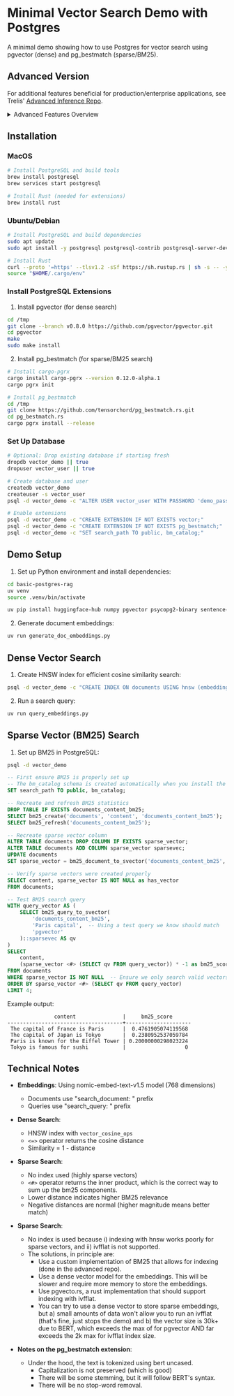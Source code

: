 # Minimal Vector Search Demo with Postgres

A minimal demo showing how to use Postgres for vector search using pgvector (dense) and pg_bestmatch (sparse/BM25).

## Advanced Version

For additional features beneficial for production/enterprise applications, see Trelis' [Advanced Inference Repo](https://trelis.com/ADVANCED-inference).

<details>
<summary>Advanced Features Overview</summary>

- Faster BM25 implementation (custom implementation allowing for indexing).
- Stemming and stop-word handling - for improved search performance.
- Text Extraction and Chunking (PDF, DOCX, TXT, MD), using binary search for efficiency.
- Asynchronous database calls - allowing higher production throughput.
- Speed/Performance Evaluation.
- Command line search interface.
</details>

## Installation

### MacOS
```bash
# Install PostgreSQL and build tools
brew install postgresql
brew services start postgresql

# Install Rust (needed for extensions)
brew install rust
```

### Ubuntu/Debian
```bash
# Install PostgreSQL and build dependencies
sudo apt update
sudo apt install -y postgresql postgresql-contrib postgresql-server-dev-all build-essential

# Install Rust
curl --proto '=https' --tlsv1.2 -sSf https://sh.rustup.rs | sh -s -- -y
source "$HOME/.cargo/env"
```

### Install PostgreSQL Extensions

1. Install pgvector (for dense search)
```bash
cd /tmp
git clone --branch v0.8.0 https://github.com/pgvector/pgvector.git
cd pgvector
make
sudo make install
```

2. Install pg_bestmatch (for sparse/BM25 search)
```bash
# Install cargo-pgrx
cargo install cargo-pgrx --version 0.12.0-alpha.1
cargo pgrx init

# Install pg_bestmatch
cd /tmp
git clone https://github.com/tensorchord/pg_bestmatch.rs.git
cd pg_bestmatch.rs
cargo pgrx install --release
```

### Set Up Database

```bash
# Optional: Drop existing database if starting fresh
dropdb vector_demo || true
dropuser vector_user || true

# Create database and user
createdb vector_demo
createuser -s vector_user
psql -d vector_demo -c "ALTER USER vector_user WITH PASSWORD 'demo_password';"

# Enable extensions
psql -d vector_demo -c "CREATE EXTENSION IF NOT EXISTS vector;"
psql -d vector_demo -c "CREATE EXTENSION IF NOT EXISTS pg_bestmatch;"
psql -d vector_demo -c "SET search_path TO public, bm_catalog;"
```

## Demo Setup

1. Set up Python environment and install dependencies:
```bash
cd basic-postgres-rag
uv venv
source .venv/bin/activate

uv pip install huggingface-hub numpy pgvector psycopg2-binary sentence-transformers hf_transfer einops
```

2. Generate document embeddings:
```bash
uv run generate_doc_embeddings.py
```

## Dense Vector Search

1. Create HNSW index for efficient cosine similarity search:
```bash
psql -d vector_demo -c "CREATE INDEX ON documents USING hnsw (embedding vector_cosine_ops);"
```

2. Run a search query:
```bash
uv run query_embeddings.py
```

## Sparse Vector (BM25) Search

1. Set up BM25 in PostgreSQL:

```bash
psql -d vector_demo
```

```sql
-- First ensure BM25 is properly set up
-- The bm_catalog schema is created automatically when you install the pg_bestmatch extension using CREATE EXTENSION pg_bestmatch.
SET search_path TO public, bm_catalog;

-- Recreate and refresh BM25 statistics
DROP TABLE IF EXISTS documents_content_bm25;
SELECT bm25_create('documents', 'content', 'documents_content_bm25');
SELECT bm25_refresh('documents_content_bm25');

-- Recreate sparse vector column
ALTER TABLE documents DROP COLUMN IF EXISTS sparse_vector;
ALTER TABLE documents ADD COLUMN sparse_vector sparsevec;
UPDATE documents 
SET sparse_vector = bm25_document_to_svector('documents_content_bm25', content, 'pgvector')::sparsevec;

-- Verify sparse vectors were created properly
SELECT content, sparse_vector IS NOT NULL as has_vector 
FROM documents;

-- Test BM25 search query
WITH query_vector AS (
    SELECT bm25_query_to_svector(
        'documents_content_bm25',
        'Paris capital',  -- Using a test query we know should match
        'pgvector'
    )::sparsevec AS qv
)
SELECT 
    content,
    (sparse_vector <#> (SELECT qv FROM query_vector)) * -1 as bm25_score
FROM documents
WHERE sparse_vector IS NOT NULL  -- Ensure we only search valid vectors
ORDER BY sparse_vector <#> (SELECT qv FROM query_vector)
LIMIT 4;
```

Example output:
```
               content               |     bm25_score      
-------------------------------------+---------------------
 The capital of France is Paris      |  0.4761905074119568
 The capital of Japan is Tokyo       |  0.2380952537059784
 Paris is known for the Eiffel Tower | 0.20000000298023224
 Tokyo is famous for sushi           |                   0
```

## Technical Notes

- **Embeddings**: Using nomic-embed-text-v1.5 model (768 dimensions)
  - Documents use "search_document: " prefix
  - Queries use "search_query: " prefix

- **Dense Search**:
  - HNSW index with `vector_cosine_ops`
  - `<=>` operator returns the cosine distance
  - Similarity = 1 - distance

- **Sparse Search**:
  - No index used (highly sparse vectors)
  - `<#>` operator returns the inner product, which is the correct way to sum up the bm25 components.
  - Lower distance indicates higher BM25 relevance
  - Negative distances are normal (higher magnitude means better match)

- **Sparse Search**:
  - No index is used because i) indexing with hnsw works poorly for sparse vectors, and ii) ivfflat is not supported.
  - The solutions, in principle are:
    - Use a custom implementation of BM25 that allows for indexing (done in the advanced repo).
    - Use a dense vector model for the embeddings. This will be slower and require more memory to store the embeddings.
    - Use pgvecto.rs, a rust implementation that should support indexing with ivfflat.
    - You can try to use a dense vector to store sparse embeddings, but a) small amounts of data won't allow you to run an ivfflat (that's fine, just stops the demo) and b) the vector size is 30k+ due to BERT, which exceeds the max of for pgvector AND far exceeds the 2k max for ivfflat index size.

- **Notes on the pg_bestmatch extension**:
  - Under the hood, the text is tokenized using bert uncased.
    - Capitalization is not preserved (which is good)
    - There will be some stemming, but it will follow BERT's syntax.
    - There will be no stop-word removal.
